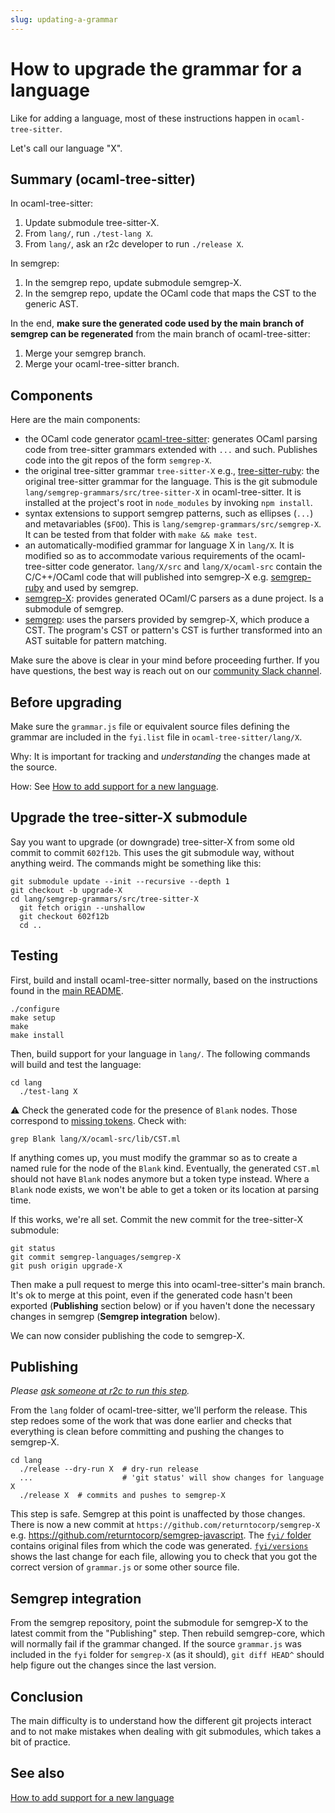 ```yaml
---
slug: updating-a-grammar
---
```

How to upgrade the grammar for a language
==

Like for adding a language, most of these instructions happen in `ocaml-tree-sitter`.  

Let's call our language "X".

Summary (ocaml-tree-sitter)
--

In ocaml-tree-sitter:
1. Update submodule tree-sitter-X.
2. From `lang/`, run `./test-lang X`.
3. From `lang/`, ask an r2c developer to run `./release X`.

In semgrep:
1. In the semgrep repo, update submodule semgrep-X.
2. In the semgrep repo, update the OCaml code that maps the CST to the
   generic AST.

In the end, **make sure the generated code used by the main branch of
semgrep can be regenerated** from the main branch of ocaml-tree-sitter:
1. Merge your semgrep branch.
2. Merge your ocaml-tree-sitter branch.


Components
--

Here are the main components:

* the OCaml code generator
  [ocaml-tree-sitter](https://github.com/returntocorp/ocaml-tree-sitter):
  generates OCaml parsing code from tree-sitter grammars extended
  with `...` and such. Publishes code into the git repos of the
  form `semgrep-X`.
* the original tree-sitter grammar `tree-sitter-X` e.g.,
  [tree-sitter-ruby](https://github.com/tree-sitter/tree-sitter-ruby):
  the original tree-sitter grammar for the language.
  This is the git submodule `lang/semgrep-grammars/src/tree-sitter-X`
  in ocaml-tree-sitter. It is installed at the project's root
  in `node_modules` by invoking `npm install`.
* syntax extensions to support semgrep patterns, such as ellipses
  (`...`) and metavariables (`$FOO`).
  This is `lang/semgrep-grammars/src/semgrep-X`. It can be tested from
  that folder with `make && make test`.
* an automatically-modified grammar for language X in `lang/X`.
  It is modified so as to accommodate various requirements of the
  ocaml-tree-sitter code generator. `lang/X/src` and
  `lang/X/ocaml-src` contain the C/C++/OCaml code that will published
  into semgrep-X e.g.
  [semgrep-ruby](https://github.com/returntocorp/semgrep-ruby)
  and used by semgrep.
* [semgrep-X](https://github.com/returntocorp/semgrep-ruby):
  provides generated OCaml/C parsers as a dune project. Is a submodule
  of semgrep.
* [semgrep](https://github.com/returntocorp/semgrep): uses the parsers
  provided by semgrep-X, which produce a CST. The
  program's CST or pattern's CST is further transformed into an AST
  suitable for pattern matching.

Make sure the above is clear in your mind before proceeding further.
If you have questions, the best way is reach out on our
[community Slack channel](https://r2c.dev/slack).

Before upgrading
--

Make sure the `grammar.js` file or equivalent source files
defining the grammar are included in the `fyi.list` file in
`ocaml-tree-sitter/lang/X`.

Why: It is important for tracking and _understanding_ the changes made at the
source.

How: See [How to add support for a new language](adding-a-language.md).

Upgrade the tree-sitter-X submodule
--

Say you want to upgrade (or downgrade) tree-sitter-X from some old
commit to commit `602f12b`. This uses the git submodule way, without
anything weird. The commands might be something like this:

```
git submodule update --init --recursive --depth 1
git checkout -b upgrade-X
cd lang/semgrep-grammars/src/tree-sitter-X
  git fetch origin --unshallow
  git checkout 602f12b
  cd ..
```

Testing
--

First, build and install ocaml-tree-sitter normally, based on the
instructions found in the [main README](https://github.com/returntocorp/ocaml-tree-sitter-semgrep/blob/main/README.md).

```
./configure
make setup
make
make install
```

Then, build support for your language in `lang/`. The following
commands will build and test the language:

```
cd lang
  ./test-lang X
```

⚠️ Check the generated code for the presence of `Blank` nodes. Those
correspond to [missing tokens](https://github.com/tree-sitter/tree-sitter/issues/1151).
Check with:
```
grep Blank lang/X/ocaml-src/lib/CST.ml
```
If anything comes up, you must modify the grammar so as to create
a named rule for the node of the `Blank` kind. Eventually, the generated
`CST.ml` should not have `Blank` nodes anymore but a token type instead.
Where a `Blank` node exists, we won't be able to get a token or its location
at parsing time.

If this works, we're all set. Commit the new commit for the
tree-sitter-X submodule:
```
git status
git commit semgrep-languages/semgrep-X
git push origin upgrade-X
```

Then make a pull request to merge this into ocaml-tree-sitter's
main branch. It's ok to merge at this point, even if the generated code
hasn't been exported (**Publishing** section below) or if you haven't
done the necessary changes in semgrep (**Semgrep integration** below).

We can now consider publishing the code to semgrep-X.

Publishing
--

_Please [ask someone at r2c to run this step](https://github.com/returntocorp/ocaml-tree-sitter-semgrep/blob/main/doc/release.md)._

From the `lang` folder of ocaml-tree-sitter, we'll perform the
release. This step redoes some of the work that was done earlier and
checks that everything is clean before committing and pushing the
changes to semgrep-X.

```
cd lang
  ./release --dry-run X  # dry-run release
  ...                    # 'git status' will show changes for language X
  ./release X  # commits and pushes to semgrep-X
```

This step is safe. Semgrep at this point is unaffected by those
changes. There is now a new commit at
`https://github.com/returntocorp/semgrep-X` e.g.
https://github.com/returntocorp/semgrep-javascript.
The [`fyi/` folder](https://github.com/returntocorp/semgrep-javascript/tree/main/fyi)
contains original files from which the code was generated.
[`fyi/versions`](https://github.com/returntocorp/semgrep-javascript/blob/main/fyi/versions)
shows the last change for each file, allowing you to check that you
got the correct version of `grammar.js` or some other source file.

Semgrep integration
--

From the semgrep repository, point the submodule for semgrep-X to the
latest commit from the "Publishing" step. Then rebuild semgrep-core,
which will normally fail if the grammar changed. If the source
`grammar.js` was included in the `fyi` folder for `semgrep-X` (as it
should), `git diff HEAD^` should help figure out the changes since the
last version.

Conclusion
--

The main difficulty is to understand how the different git projects
interact and to not make mistakes when dealing with git submodules,
which takes a bit of practice.

See also
--

[How to add support for a new language](adding-a-language.md)
